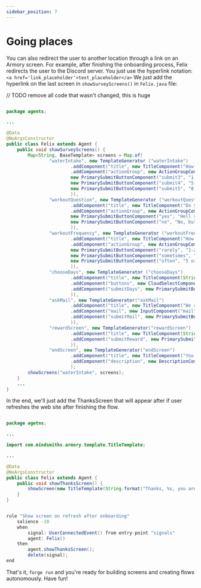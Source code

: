 ```yaml
---
sidebar_position: 7
---
```

# Going places

You can also redirect the user to another location through a link on an Armory screen.
For example, after finishing the onboarding process, Felix redirects the user to the Discord server.
You just use the hyperlink notation: `<a href='link_placeholder'>text_placeholder</a>`
We just add the hyperlink on the last screen in `showSurveyScreens()` in `Felix.java` file:

// TODO remove all code that wasn't changed, this is huge
```java title="java/agents/Felix.java"

package agents;

...

@Data
@NoArgsConstructor
public class Felix extends Agent {
    public void showSurveyScreens() {
        Map<String, BaseTemplate> screens = Map.of(
                "waterIntake", new TemplateGenerator ("waterIntake")
                        .addComponent("title", new TitleComponent("How much water do you drink a day?"))
                        .addComponent("actionGroup", new ActionGroupComponent(List.of(
                        new PrimarySubmitButtonComponent("submit3", "1-3 glasses", "workoutQuestion"),
                        new PrimarySubmitButtonComponent("submit4", "5-6 glasses...", "workoutQuestion"),
                        new PrimarySubmitButtonComponent("submit5", "8 glasess or more...", "workoutQuestion"))
                        )),
                "workoutQuestion", new TemplateGenerator ("workoutQuestion")
                        .addComponent("title", new TitleComponent("Do you workout?"))
                        .addComponent("actionGroup", new ActionGroupComponent(List.of(
                        new PrimarySubmitButtonComponent("yes", "Hell yeah!", "workoutFrequency"),
                        new PrimarySubmitButtonComponent("no", "No, but I am planning...", "chooseDays"))
                        )),
                "workoutFrequency", new TemplateGenerator ("workoutFrequency")
                        .addComponent("title", new TitleComponent("How many days a week?"))
                        .addComponent("actionGroup", new ActionGroupComponent(List.of(
                        new PrimarySubmitButtonComponent("rarely", "1-2", "chooseDays"),
                        new PrimarySubmitButtonComponent("sometimes", "3-4", "chooseDays"),
                        new PrimarySubmitButtonComponent("often", "5 or more", "chooseDays"))
                        )),
                "chooseDays", new TemplateGenerator ("chooseDays")
                        .addComponent("title", new TitleComponent(String.format("Okay %s , we are one step away! Choose the days that you are available for workout?", name)))
                        .addComponent("buttons", new CloudSelectComponent("buttons", Map.of("MON", "mon", "TUE", "tue", "WED", "wed", "THU", "thu", "FRI", "fri")))
                        .addComponent("submitDays", new PrimarySubmitButtonComponent("submitDays", "Submit", "askMail"
                        )),
                "askMail", new TemplateGenerator("askMail")
                        .addComponent("title", new TitleComponent("We are done! I am going to send this info to our experts, and one of them will contact you as soon as possible! Just write down your email and we’ll be right on it!"))
                        .addComponent("mail", new InputComponent("mail", "Write your mail here", "mail", true))
                        .addComponent("submitMail", new PrimarySubmitButtonComponent("submitMail", "Submit", "rewardScreen"
                        )),
                "rewardScreen", new TemplateGenerator("rewardScreen")
                        .addComponent("title", new TitleComponent(String.format("Thank you %s for taking your time to talk to me! You earned your first apple! 🍎 Now you’re in the apple league and you gained access to various workout tips for beginners!", name)))
                        .addComponent("submitReward", new PrimarySubmitButtonComponent("submitReward", "Thanks", "endScreen"
                        )),
                "endScreen", new TemplateGenerator("endScreen")
                        .addComponent("title", new TitleComponent("You are the best!💙"))
                        .addComponent("description", new DescriptionComponent("To join our workout group on Discord, follow this <a href='https://discord.com/invite/mindsmiths'>link</a> !"))
                        );
        showScreens("waterIntake", screens);
    }
    ...
}
```


In the end, we'll just add the ThanksScreen that will appear after if user refreshes the web site after finishing the flow.

```java title="java/agents/Felix.java"

package agetns;

...

import com.mindsmiths.armory.template.TitleTemplate;

...

@Data
@NoArgsConstructor
public class Felix extends Agent {
    public void showThanksScreen() {
        showScreen(new TitleTemplate(String.format("Thanks, %s, you are the best!", name)));
    }
}
```


```java title="java/agents/Felix.drl"

rule "Show screen on refresh after onboarding"
    salience -10
    when
        signal: UserConnectedEvent() from entry-point "signals"
        agent: Felix()
    then
        agent.showThanksScreen();
        delete(signal);
end
```

That's it, `forge run` and you're ready for building screens and creating flows autonomously. Have fun!
